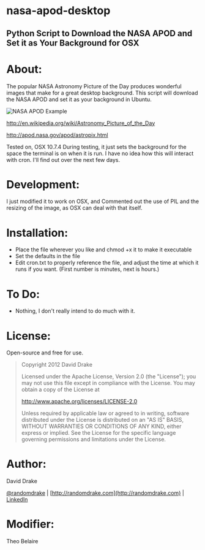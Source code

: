 nasa-apod-desktop
=====

Python Script to Download the NASA APOD and Set it as Your Background for OSX
-----

About:
=====
The popular NASA Astronomy Picture of the Day produces wonderful images that make for a great desktop background. This script will download the NASA APOD and set it as your background in Ubuntu.

![NASA APOD Example](http://randomdrake.com/nasa_apod.jpg "An example of a NASA APOD image.")

http://en.wikipedia.org/wiki/Astronomy_Picture_of_the_Day

http://apod.nasa.gov/apod/astropix.html

Tested on, OSX 10.7.4
During testing, it just sets the background for the space the terminal is on when it is run.  I have no idea how this will interact with cron.  I'll find out over the next few days.

Development:
=====
I just modified it to work on OSX, and Commented out the use of PIL and the resizing of the image, as OSX can deal with that itself.


Installation:
=====
* Place the file wherever you like and chmod +x it to make it executable
* Set the defaults in the file 
* Edit cron.txt to properly reference the file, and adjust the time at which it runs if you want.  (First number is minutes, next is hours.)

To Do:
=====
* Nothing, I don't really intend to do much with it.

License:
=====
Open-source and free for use.
>Copyright 2012 David Drake
>
>Licensed under the Apache License, Version 2.0 (the "License"); you may not use this file except in compliance with the License. You may obtain a copy of the License at
>
>http://www.apache.org/licenses/LICENSE-2.0
>
>Unless required by applicable law or agreed to in writing, software distributed under the License is distributed on an "AS IS" BASIS, WITHOUT WARRANTIES OR CONDITIONS OF ANY KIND, either express or implied. See the License for the specific language governing permissions and limitations under the License. 

Author:
=====
David Drake 

[@randomdrake](https://twitter.com/randomdrake) | [http://randomdrake.com](http://randomdrake.com) | [LinkedIn](http://www.linkedin.com/pub/david-drake/52/247/465)


Modifier:
=====
Theo Belaire
